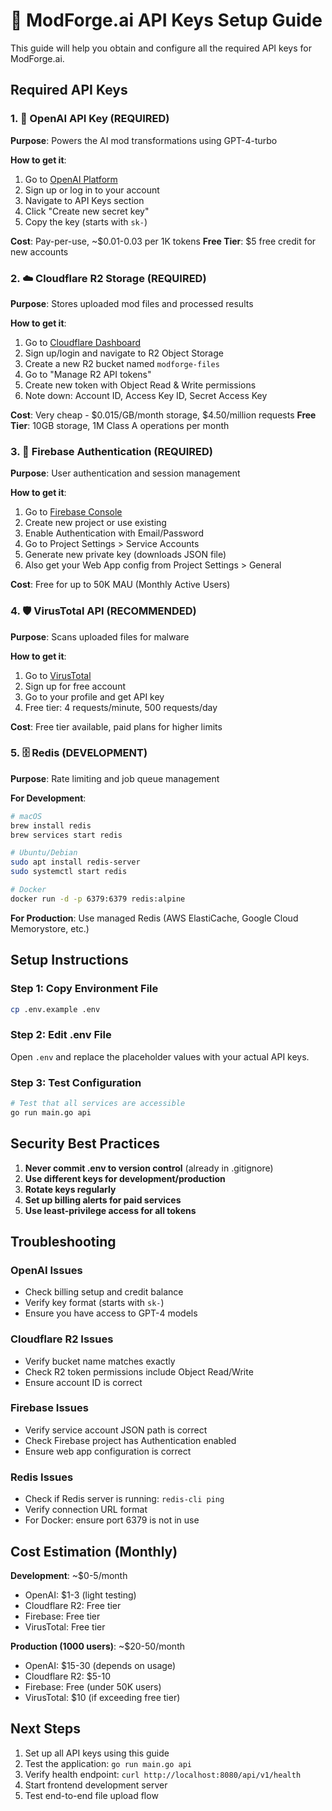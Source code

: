 # 🔑 ModForge.ai API Keys Setup Guide

This guide will help you obtain and configure all the required API keys for ModForge.ai.

## Required API Keys

### 1. 🤖 OpenAI API Key (REQUIRED)

**Purpose**: Powers the AI mod transformations using GPT-4-turbo

**How to get it**:

1. Go to [OpenAI Platform](https://platform.openai.com/)
2. Sign up or log in to your account
3. Navigate to API Keys section
4. Click "Create new secret key"
5. Copy the key (starts with `sk-`)

**Cost**: Pay-per-use, ~$0.01-0.03 per 1K tokens
**Free Tier**: $5 free credit for new accounts

### 2. ☁️ Cloudflare R2 Storage (REQUIRED)

**Purpose**: Stores uploaded mod files and processed results

**How to get it**:

1. Go to [Cloudflare Dashboard](https://dash.cloudflare.com/)
2. Sign up/login and navigate to R2 Object Storage
3. Create a new R2 bucket named `modforge-files`
4. Go to "Manage R2 API tokens"
5. Create new token with Object Read & Write permissions
6. Note down: Account ID, Access Key ID, Secret Access Key

**Cost**: Very cheap - $0.015/GB/month storage, $4.50/million requests
**Free Tier**: 10GB storage, 1M Class A operations per month

### 3. 🔐 Firebase Authentication (REQUIRED)

**Purpose**: User authentication and session management

**How to get it**:

1. Go to [Firebase Console](https://console.firebase.google.com/)
2. Create new project or use existing
3. Enable Authentication with Email/Password
4. Go to Project Settings > Service Accounts
5. Generate new private key (downloads JSON file)
6. Also get your Web App config from Project Settings > General

**Cost**: Free for up to 50K MAU (Monthly Active Users)

### 4. 🛡️ VirusTotal API (RECOMMENDED)

**Purpose**: Scans uploaded files for malware

**How to get it**:

1. Go to [VirusTotal](https://www.virustotal.com/)
2. Sign up for free account
3. Go to your profile and get API key
4. Free tier: 4 requests/minute, 500 requests/day

**Cost**: Free tier available, paid plans for higher limits

### 5. 🗄️ Redis (DEVELOPMENT)

**Purpose**: Rate limiting and job queue management

**For Development**:

```bash
# macOS
brew install redis
brew services start redis

# Ubuntu/Debian
sudo apt install redis-server
sudo systemctl start redis

# Docker
docker run -d -p 6379:6379 redis:alpine
```

**For Production**: Use managed Redis (AWS ElastiCache, Google Cloud Memorystore, etc.)

## Setup Instructions

### Step 1: Copy Environment File

```bash
cp .env.example .env
```

### Step 2: Edit .env File

Open `.env` and replace the placeholder values with your actual API keys.

### Step 3: Test Configuration

```bash
# Test that all services are accessible
go run main.go api
```

## Security Best Practices

1. **Never commit .env to version control** (already in .gitignore)
2. **Use different keys for development/production**
3. **Rotate keys regularly**
4. **Set up billing alerts for paid services**
5. **Use least-privilege access for all tokens**

## Troubleshooting

### OpenAI Issues

- Check billing setup and credit balance
- Verify key format (starts with `sk-`)
- Ensure you have access to GPT-4 models

### Cloudflare R2 Issues

- Verify bucket name matches exactly
- Check R2 token permissions include Object Read/Write
- Ensure account ID is correct

### Firebase Issues

- Verify service account JSON path is correct
- Check Firebase project has Authentication enabled
- Ensure web app configuration is correct

### Redis Issues

- Check if Redis server is running: `redis-cli ping`
- Verify connection URL format
- For Docker: ensure port 6379 is not in use

## Cost Estimation (Monthly)

**Development**: ~$0-5/month

- OpenAI: $1-3 (light testing)
- Cloudflare R2: Free tier
- Firebase: Free tier
- VirusTotal: Free tier

**Production (1000 users)**: ~$20-50/month

- OpenAI: $15-30 (depends on usage)
- Cloudflare R2: $5-10
- Firebase: Free (under 50K users)
- VirusTotal: $10 (if exceeding free tier)

## Next Steps

1. Set up all API keys using this guide
2. Test the application: `go run main.go api`
3. Verify health endpoint: `curl http://localhost:8080/api/v1/health`
4. Start frontend development server
5. Test end-to-end file upload flow
